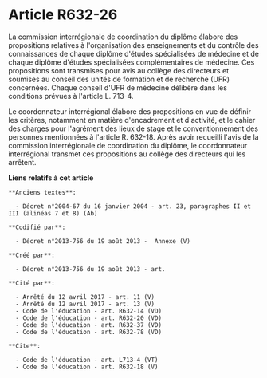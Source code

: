 # Article R632-26

La commission interrégionale de coordination du diplôme élabore des propositions relatives à l'organisation des enseignements
et du contrôle des connaissances de chaque diplôme d'études spécialisées de médecine et de chaque diplôme d'études
spécialisées complémentaires de médecine. Ces propositions sont transmises pour avis au collège des directeurs et soumises au
conseil des unités de formation et de recherche (UFR) concernées. Chaque conseil d'UFR de médecine délibère dans les
conditions prévues à l'article L. 713-4. 

Le coordonnateur interrégional élabore des propositions en vue de définir les critères, notamment en matière d'encadrement et
d'activité, et le cahier des charges pour l'agrément des lieux de stage et le conventionnement des personnes mentionnées à
l'article R. 632-18. Après avoir recueilli l'avis de la commission interrégionale de coordination du diplôme, le
coordonnateur interrégional transmet ces propositions au collège des directeurs qui les arrêtent.

**Liens relatifs à cet article**

	**Anciens textes**:

	  - Décret n°2004-67 du 16 janvier 2004 - art. 23, paragraphes II et III (alinéas 7 et 8) (Ab)

	**Codifié par**:

	  - Décret n°2013-756 du 19 août 2013 -  Annexe (V)

	**Créé par**:

	  - Décret n°2013-756 du 19 août 2013 - art.

	**Cité par**:

	  - Arrêté du 12 avril 2017 - art. 11 (V)
	  - Arrêté du 12 avril 2017 - art. 13 (V)
	  - Code de l'éducation - art. R632-14 (VD)
	  - Code de l'éducation - art. R632-20 (VD)
	  - Code de l'éducation - art. R632-37 (VD)
	  - Code de l'éducation - art. R632-78 (VD)

	**Cite**:

	  - Code de l'éducation - art. L713-4 (VT)
	  - Code de l'éducation - art. R632-18 (V)

